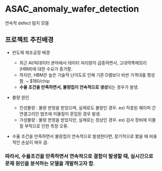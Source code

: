 # ASAC_anomaly_wafer_detection
연속적 defect 탐지 모델

<h2>프로젝트 추진배경</h2>

- 반도체 제조공정 배경
    - 최근 AI/빅데이터 분야에서 데이터 처리량이 급증하면서, 고대역폭메모리(HBM)에 대한 수요가 증가함.
    - 하지만, HBM은 높은 기술적 난이도로 인해 기존 D램보다 비싼 가격대를 형성함. ~ $180/chip
    - **수율 조건을 만족하면서, 불량칩이 연속적으로 생성**되는 경우가 발생.

- 불량 원인
    - 진성불량 : 불량 판정을 받았으며, 실제로도 불량인 경우. ex) 적층된 웨이퍼 간 연결고리인 범프에 이물질이 혼입된 경우 발생.
    - 가성불량 : 불량 판정을 받았지만, 실제로는 정상인 경우. ex) 검사 장비에 이물질 부착으로 인한 측정 오류.

- 수율 조건을 만족하면서 불량칩이 연속적으로 발생한다면, 장기적으로 봤을 때 비용적인 손실이 매우 큼.

<h3>따라서, 수율조건을 만족하면서 연속적으로 결함이 발생할 때, 실시간으로 문제 원인을 분석하는 모델을 개발하고자 함.</h3>

